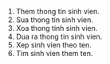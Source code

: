 1. Them thong tin sinh vien.
2. Sua thong tin sinh vien.
3. Xoa thong tinh sinh vien.
4. Dua ra thong tin sinh vien.
5. Xep sinh vien theo ten.
6. Tim sinh vien them ten.
